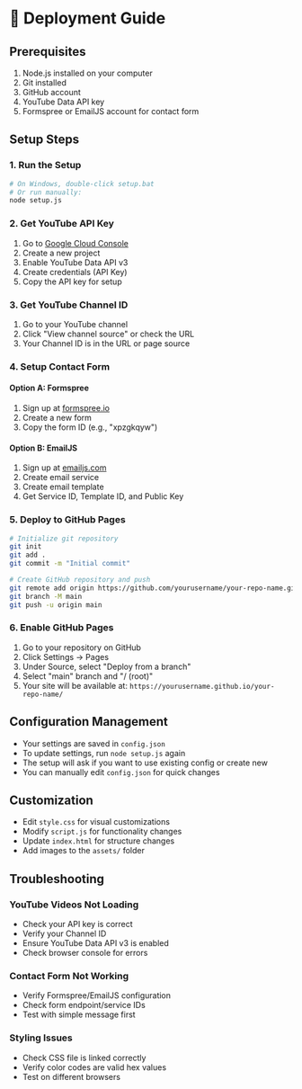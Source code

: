 # 🚀 Deployment Guide

## Prerequisites
1. Node.js installed on your computer
2. Git installed
3. GitHub account
4. YouTube Data API key
5. Formspree or EmailJS account for contact form

## Setup Steps

### 1. Run the Setup
```bash
# On Windows, double-click setup.bat
# Or run manually:
node setup.js
```

### 2. Get YouTube API Key
1. Go to [Google Cloud Console](https://console.cloud.google.com/)
2. Create a new project
3. Enable YouTube Data API v3
4. Create credentials (API Key)
5. Copy the API key for setup

### 3. Get YouTube Channel ID
1. Go to your YouTube channel
2. Click "View channel source" or check the URL
3. Your Channel ID is in the URL or page source

### 4. Setup Contact Form

#### Option A: Formspree
1. Sign up at [formspree.io](https://formspree.io)
2. Create a new form
3. Copy the form ID (e.g., "xpzgkqyw")

#### Option B: EmailJS
1. Sign up at [emailjs.com](https://www.emailjs.com/)
2. Create email service
3. Create email template
4. Get Service ID, Template ID, and Public Key

### 5. Deploy to GitHub Pages

```bash
# Initialize git repository
git init
git add .
git commit -m "Initial commit"

# Create GitHub repository and push
git remote add origin https://github.com/yourusername/your-repo-name.git
git branch -M main
git push -u origin main
```

### 6. Enable GitHub Pages
1. Go to your repository on GitHub
2. Click Settings → Pages
3. Under Source, select "Deploy from a branch"
4. Select "main" branch and "/ (root)"
5. Your site will be available at: `https://yourusername.github.io/your-repo-name/`

## Configuration Management

- Your settings are saved in `config.json`
- To update settings, run `node setup.js` again
- The setup will ask if you want to use existing config or create new
- You can manually edit `config.json` for quick changes

## Customization

- Edit `style.css` for visual customizations
- Modify `script.js` for functionality changes
- Update `index.html` for structure changes
- Add images to the `assets/` folder

## Troubleshooting

### YouTube Videos Not Loading
- Check your API key is correct
- Verify your Channel ID
- Ensure YouTube Data API v3 is enabled
- Check browser console for errors

### Contact Form Not Working
- Verify Formspree/EmailJS configuration
- Check form endpoint/service IDs
- Test with simple message first

### Styling Issues
- Check CSS file is linked correctly
- Verify color codes are valid hex values
- Test on different browsers